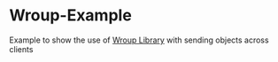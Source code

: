 # Wroup-Example
Example to show the use of [Wroup Library](https://github.com/ble180/Wroup) with sending objects across clients
